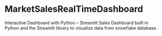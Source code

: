 # MarketSalesRealTimeDashboard
Interactive Dashboard with Python – Streamlit
Sales Dashboard built in Python and the Streamlit library to visualize data from snowflake database.
